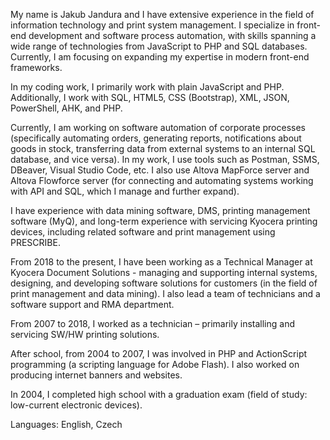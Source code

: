 My name is Jakub Jandura and I have extensive experience in the field of information technology and print system management. I specialize in front-end development and software process automation, with skills spanning a wide range of technologies from JavaScript to PHP and SQL databases. Currently, I am focusing on expanding my expertise in modern front-end frameworks.

In my coding work, I primarily work with plain JavaScript and PHP. Additionally, I work with SQL, HTML5, CSS (Bootstrap), XML, JSON, PowerShell, AHK, and PHP.

Currently, I am working on software automation of corporate processes (specifically automating orders, generating reports, notifications about goods in stock, transferring data from external systems to an internal SQL database, and vice versa). In my work, I use tools such as Postman, SSMS, DBeaver, Visual Studio Code, etc. I also use Altova MapForce server and Altova Flowforce server (for connecting and automating systems working with API and SQL, which I manage and further expand).

I have experience with data mining software, DMS, printing management software (MyQ), and long-term experience with servicing Kyocera printing devices, including related software and print management using PRESCRIBE.

From 2018 to the present, I have been working as a Technical Manager at Kyocera Document Solutions - managing and supporting internal systems, designing, and developing software solutions for customers (in the field of print management and data mining). I also lead a team of technicians and a software support and RMA department.

From 2007 to 2018, I worked as a technician – primarily installing and servicing SW/HW printing solutions.

After school, from 2004 to 2007, I was involved in PHP and ActionScript programming (a scripting language for Adobe Flash). I also worked on producing internet banners and websites.

In 2004, I completed high school with a graduation exam (field of study: low-current electronic devices).

Languages: English, Czech
